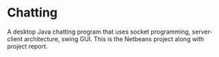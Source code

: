 # Chatting
A desktop Java chatting program that uses socket programming, server-client architecture, swing GUI. 
This is the Netbeans project along with project report.
